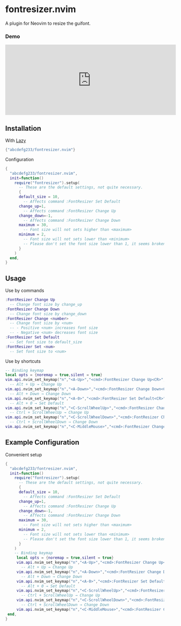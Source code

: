 # fontresizer.nvim
A plugin for Neovim to resize the guifont.

### Demo
<iframe width="541" height="223" src="https://www.youtube.com/embed/-Wg_dK03wBk?si=nQsjvrUcO2_1M6pZ" title="YouTube video player" frameborder="0" allow="accelerometer; autoplay; clipboard-write; encrypted-media; gyroscope; picture-in-picture; web-share" allowfullscreen></iframe>

## Installation

With [Lazy](https://github.com/folke/lazy.nvim)

```lua
{"abcdefg233/fontresizer.nvim"}
```

Configuration

```lua
{
  "abcdefg233/fontresizer.nvim",
  init=function()
    require("fontresizer").setup(
      -- These are the default settings, not quite necessary.
      {
      default_size = 10,
        -- Affects command :FontResizer Set Default
      change_up=1,
        -- Affects command :FontResizer Change Up
      change_down=-1,
        -- Affects command :FontResizer Change Down
      maximum = 30,
        -- Font size will not sets higher than <maximum>
      minimum = 2,
        -- Font size will not sets lower than <minimum>
        -- Please don't set the font size lower than 1, it seems broken.
      }
    )
  end,
}
```

## Usage

Use by commands

```lua
:FontResizer Change Up
  -- Change font size by change_up
:FontResizer Change Down
  -- Change font size by change_down
:FontResizer Change <number>
  -- Change font size by <num>
  -- - Positive <num> increases font size
  -- - Negative <num> decreases font size
:FontResizer Set Default
  -- Set font size to default_size
:FontResizer Set <num>
  -- Set font size to <num>
```

Use by shortcuts

```lua
-- Binding keymap
local opts = {noremap = true,silent = true}
vim.api.nvim_set_keymap("n","<A-Up>","<cmd>:FontResizer Change Up<CR>",opts)
  -- Alt + Up → Change Up
vim.api.nvim_set_keymap("n","<A-Down>","<cmd>:FontResizer Change Down<CR>",opts)
  -- Alt + Down → Change Down
vim.api.nvim_set_keymap("n","<A-0>","<cmd>:FontResizer Set Default<CR>",opts)
  -- Alt + 0 → Set Default
vim.api.nvim_set_keymap("n","<C-ScrollWheelUp>","<cmd>:FontResizer Change Up<CR>",opts)
  -- Ctrl + ScrollWheelUp → Change Up
vim.api.nvim_set_keymap("n","<C-ScrollWheelDown>","<cmd>:FontResizer Change Down<CR>",opts)
  -- Ctrl + ScrollWheelDown → Change Down
vim.api.nvim_set_keymap("n","<C-MiddleMouse>","<cmd>:FontResizer Change Down<CR>",opts)
```

## Example Configuration

Convenient setup

```lua
{
  "abcdefg233/fontresizer.nvim",
  init=function()
    require("fontresizer").setup(
      -- These are the default settings, not quite necessary.
      {
      default_size = 10,
        -- Affects command :FontResizer Set Default
      change_up=1,
        -- Affects command :FontResizer Change Up
      change_down=-1,
        -- Affects command :FontResizer Change Down
      maximum = 30,
        -- Font size will not sets higher than <maximum>
      minimum = 2,
        -- Font size will not sets lower than <minimum>
        -- Please don't set the font size lower than 1, it seems broken.
      }
    )
    -- Binding keymap
     local opts = {noremap = true,silent = true}
     vim.api.nvim_set_keymap("n","<A-Up>","<cmd>:FontResizer Change Up<CR>",opts)
       -- Alt + Up → Change Up
     vim.api.nvim_set_keymap("n","<A-Down>","<cmd>:FontResizer Change Down<CR>",opts)
       -- Alt + Down → Change Down
     vim.api.nvim_set_keymap("n","<A-0>","<cmd>:FontResizer Set Default<CR>",opts)
       -- Alt + 0 → Set Default
     vim.api.nvim_set_keymap("n","<C-ScrollWheelUp>","<cmd>:FontResizer Change Up<CR>",opts)
       -- Ctrl + ScrollWheelUp → Change Up
     vim.api.nvim_set_keymap("n","<C-ScrollWheelDown>","<cmd>:FontResizer Change Down<CR>",opts)
       -- Ctrl + ScrollWheelDown → Change Down
     vim.api.nvim_set_keymap("n","<C-MiddleMouse>","<cmd>:FontResizer Change Down<CR>",opts)
 end,
}
```